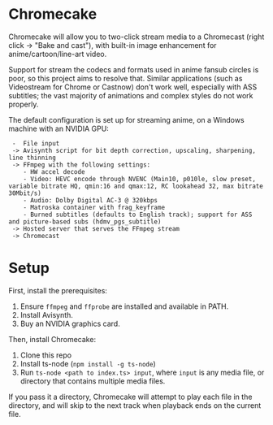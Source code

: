 # Chromecake

Chromecake will allow you to two-click stream media to a Chromecast (right click -> "Bake and cast"), with built-in image enhancement for anime/cartoon/line-art video.

Support for stream the codecs and formats used in anime fansub circles is poor, so this project aims to resolve that. Similar applications (such as Videostream for Chrome or Castnow) don't work well, especially with ASS subtitles; the vast majority of animations and complex styles do not work properly.

The default configuration is set up for streaming anime, on a Windows machine with an NVIDIA GPU:
```
 -  File input
 -> Avisynth script for bit depth correction, upscaling, sharpening, line thinning
 -> FFmpeg with the following settings:
    - HW accel decode
    - Video: HEVC encode through NVENC (Main10, p010le, slow preset, variable bitrate HQ, qmin:16 and qmax:12, RC lookahead 32, max bitrate 30Mbit/s)
    - Audio: Dolby Digital AC-3 @ 320kbps
    - Matroska container with frag_keyframe
    - Burned subtitles (defaults to English track); support for ASS and picture-based subs (hdmv_pgs_subtitle)
 -> Hosted server that serves the FFmpeg stream
 -> Chromecast
```

# Setup

First, install the prerequisites:
1. Ensure `ffmpeg` and `ffprobe` are installed and available in PATH.
2. Install Avisynth.
3. Buy an NVIDIA graphics card.

Then, install Chromecake:
1. Clone this repo
2. Install ts-node (`npm install -g ts-node`)
3. Run `ts-node <path to index.ts> input`, where `input` is any media file, or directory that contains multiple media files.

If you pass it a directory, Chromecake will attempt to play each file in the directory, and will skip to the next track when playback ends on the current file.
